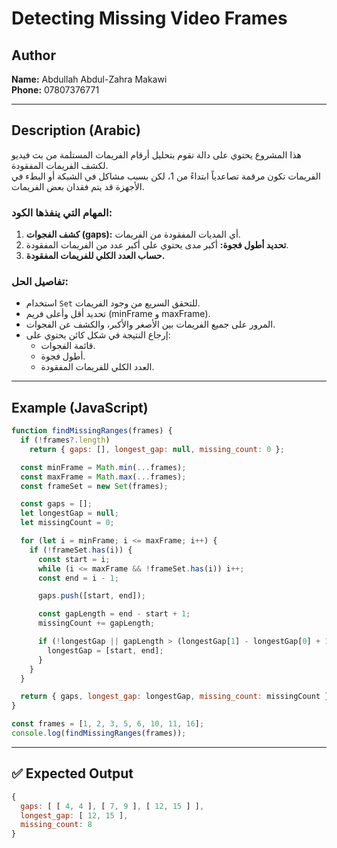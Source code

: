 # Detecting Missing Video Frames

## Author
**Name:** Abdullah Abdul-Zahra Makawi  
**Phone:** 07807376771  

---

## Description (Arabic)

هذا المشروع يحتوي على دالة تقوم بتحليل أرقام الفريمات المستلمة من بث فيديو لكشف الفريمات المفقودة.  
الفريمات تكون مرقمة تصاعدياً ابتداءً من 1، لكن بسبب مشاكل في الشبكة أو البطء في الأجهزة قد يتم فقدان بعض الفريمات.  

### المهام التي ينفذها الكود:
1. **كشف الفجوات (gaps):** أي المديات المفقودة من الفريمات.
2. **تحديد أطول فجوة:** أكبر مدى يحتوي على أكبر عدد من الفريمات المفقودة.
3. **حساب العدد الكلي للفريمات المفقودة.**

### تفاصيل الحل:
- استخدام `Set` للتحقق السريع من وجود الفريمات.
- تحديد أقل وأعلى فريم (minFrame و maxFrame).
- المرور على جميع الفريمات بين الأصغر والأكبر، والكشف عن الفجوات.
- إرجاع النتيجة في شكل كائن يحتوي على:
  - قائمة الفجوات.
  - أطول فجوة.
  - العدد الكلي للفريمات المفقودة.

---

## Example (JavaScript)

```javascript
function findMissingRanges(frames) {
  if (!frames?.length) 
    return { gaps: [], longest_gap: null, missing_count: 0 };

  const minFrame = Math.min(...frames);
  const maxFrame = Math.max(...frames);
  const frameSet = new Set(frames);

  const gaps = [];
  let longestGap = null;
  let missingCount = 0;

  for (let i = minFrame; i <= maxFrame; i++) {
    if (!frameSet.has(i)) {
      const start = i;
      while (i <= maxFrame && !frameSet.has(i)) i++;
      const end = i - 1;

      gaps.push([start, end]);

      const gapLength = end - start + 1;
      missingCount += gapLength;

      if (!longestGap || gapLength > (longestGap[1] - longestGap[0] + 1)) {
        longestGap = [start, end];
      }
    }
  }

  return { gaps, longest_gap: longestGap, missing_count: missingCount };
}

const frames = [1, 2, 3, 5, 6, 10, 11, 16];
console.log(findMissingRanges(frames));
```
---

## ✅ Expected Output

```js
{
  gaps: [ [ 4, 4 ], [ 7, 9 ], [ 12, 15 ] ],
  longest_gap: [ 12, 15 ],
  missing_count: 8
}
